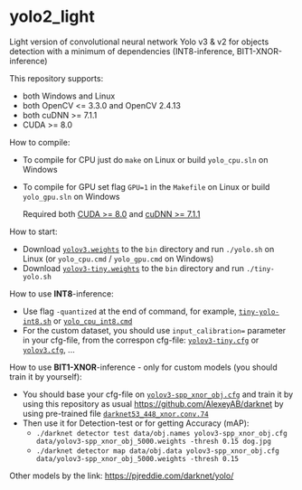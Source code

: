 # yolo2_light
Light version of convolutional neural network Yolo v3 & v2 for objects detection with a minimum of dependencies (INT8-inference, BIT1-XNOR-inference)

This repository supports:

* both Windows and Linux
* both OpenCV <= 3.3.0 and OpenCV 2.4.13
* both cuDNN >= 7.1.1
* CUDA >= 8.0

How to compile:
* To compile for CPU just do `make` on Linux or build `yolo_cpu.sln` on Windows
* To compile for GPU set flag `GPU=1` in the `Makefile` on Linux or build `yolo_gpu.sln` on Windows
    
    Required both [CUDA >= 8.0](https://developer.nvidia.com/cuda-toolkit-archive) and [cuDNN >= 7.1.1](https://developer.nvidia.com/rdp/cudnn-archive)

How to start:
* Download [`yolov3.weights`](https://pjreddie.com/media/files/yolov3.weights) to the `bin` directory and run `./yolo.sh` on Linux (or `yolo_cpu.cmd` / `yolo_gpu.cmd` on Windows)
* Download [`yolov3-tiny.weights`](https://pjreddie.com/media/files/yolov3-tiny.weights) to the `bin` directory and run `./tiny-yolo.sh`

How to use **INT8**-inference:
* Use flag `-quantized` at the end of command, for example, [`tiny-yolo-int8.sh`](https://github.com/AlexeyAB/yolo2_light/blob/master/bin/tiny-yolo-int8.sh) or [`yolo_cpu_int8.cmd`](https://github.com/AlexeyAB/yolo2_light/blob/master/bin/yolo_cpu_int8.cmd)
* For the custom dataset, you should use `input_calibration=` parameter in your cfg-file, from the correspon cfg-file: [`yolov3-tiny.cfg`](https://github.com/AlexeyAB/yolo2_light/blob/29905072f194ee86fdeed6ff2d12fed818712411/bin/yolov3-tiny.cfg#L25) or [`yolov3.cfg`](https://github.com/AlexeyAB/yolo2_light/blob/29905072f194ee86fdeed6ff2d12fed818712411/bin/yolov3.cfg#L25), ...

How to use **BIT1-XNOR**-inference - only for custom models (you should train it by yourself):
* You should base your cfg-file on [`yolov3-spp_xnor_obj.cfg`](https://github.com/AlexeyAB/darknet/files/2853459/yolov3-spp_xnor_obj.cfg.txt) and train it by using this repository as usual https://github.com/AlexeyAB/darknet by using pre-trained file [`darknet53_448_xnor.conv.74`](https://drive.google.com/open?id=1IT-vvyxRLlxY5g9rJp_G2U3TXYphjBv8)
* Then use it for Detection-test or for getting Accuracy (mAP):
    * `./darknet detector test data/obj.names yolov3-spp_xnor_obj.cfg data/yolov3-spp_xnor_obj_5000.weights -thresh 0.15 dog.jpg`
	* `./darknet detector map data/obj.data yolov3-spp_xnor_obj.cfg data/yolov3-spp_xnor_obj_5000.weights -thresh 0.15`

Other models by the link: https://pjreddie.com/darknet/yolo/
